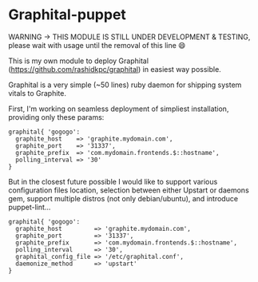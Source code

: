 # Graphital-puppet


WARNING -> THIS MODULE IS STILL UNDER DEVELOPMENT & TESTING, please wait with usage until the removal of this line :smile:

This is my own module to deploy Graphital (https://github.com/rashidkpc/graphital) in easiest way possible.

Graphital is a very simple (~50 lines) ruby daemon for shipping system vitals 
to Graphite.

First, I'm working on seamless deployment of simpliest installation, providing only these params:

```
graphital{ 'gogogo':
  graphite_host    => 'graphite.mydomain.com', 
  graphite_port    => '31337',
  graphite_prefix  => 'com.mydomain.frontends.$::hostname',
  polling_interval => '30'
}
```

But in the closest future possible I would like to support various configuration files location, selection between either Upstart or daemons gem, support multiple distros (not only debian/ubuntu), and introduce puppet-lint...

```
graphital{ 'gogogo':
  graphite_host         => 'graphite.mydomain.com', 
  graphite_port         => '31337',
  graphite_prefix       => 'com.mydomain.frontends.$::hostname',
  polling_interval      => '30',
  graphital_config_file => '/etc/graphital.conf',
  daemonize_method      => 'upstart'
}
```

